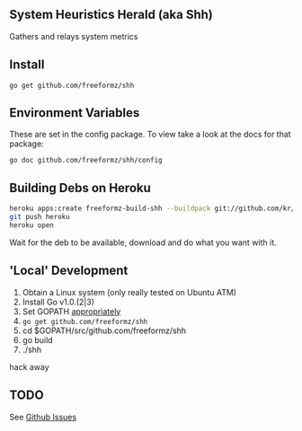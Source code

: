 System Heuristics Herald (aka Shh)
----

Gathers and relays system metrics

## Install

    go get github.com/freeformz/shh

## Environment Variables

These are set in the config package. To view take a look at the docs for that package:

    go doc github.com/freeformz/shh/config

## Building Debs on Heroku

```bash
heroku apps:create freeformz-build-shh --buildpack git://github.com/kr/heroku-buildpack-go.git
git push heroku
heroku open
```

Wait for the deb to be available, download and do what you want with it.

## 'Local' Development

1. Obtain a Linux system (only really tested on Ubuntu ATM)
2. Install Go v1.0.(2|3)
3. Set GOPATH [appropriately](http://golang.org/doc/code.html)
3. `go get github.com/freeformz/shh`
4. cd $GOPATH/src/github.com/freeformz/shh
5. go build
6. ./shh

hack away

## TODO

See [Github Issues](https://github.com/freeformz/shh/issues)
